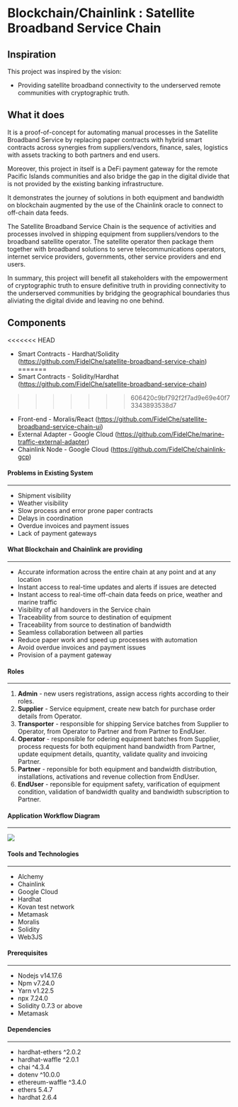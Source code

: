 # Blockchain/Chainlink : Satellite Broadband Service Chain

## Inspiration

This project was inspired by the vision:

  * Providing satellite broadband connectivity to the underserved remote communities with cryptographic truth.

## What it does

It is a proof-of-concept for automating manual processes in the Satellite Broadband Service by replacing paper contracts with hybrid smart contracts across synergies from suppliers/vendors, finance, sales, logistics with assets tracking to both partners and end users.

Moreover, this project in itself is a DeFi payment gateway for the remote Pacific Islands communities and also bridge the gap in the digital divide that is not provided by the existing banking infrastructure.

It demonstrates the journey of solutions in both equipment and bandwidth on blockchain augmented by the use of the Chainlink oracle to connect to off-chain data feeds.

The Satellite Broadband Service Chain is the sequence of activities and processes involved in shipping equipment from suppliers/vendors to the broadband satellite operator. The satellite operator then package them together with broadband solutions to serve telecommunications operators, internet service providers, governments, other service providers and end users.

In summary, this project will benefit all stakeholders with the empowerment of cryptographic truth to ensure definitive truth in providing connectivity to the underserved communities by bridging the geographical boundaries thus aliviating the digital divide and leaving no one behind.

## Components
<<<<<<< HEAD
- Smart Contracts - Hardhat/Solidity (https://github.com/FidelChe/satellite-broadband-service-chain)
=======
- Smart Contracts - Solidity/Hardhat (https://github.com/FidelChe/satellite-broadband-service-chain)
>>>>>>> 606420c9bf792f2f7ad9e69e40f73343893538d7
- Front-end - Moralis/React (https://github.com/FidelChe/satellite-broadband-service-chain-ui)
- External Adapter - Google Cloud (https://github.com/FidelChe/marine-traffic-external-adapter)
- Chainlink Node - Google Cloud (https://github.com/FidelChe/chainlink-gcp)

#### Problems in Existing System
---
- Shipment visibility
- Weather visibility
- Slow process and error prone paper contracts
- Delays in coordination
- Overdue invoices and payment issues
- Lack of payment gateways

#### What Blockchain and Chainlink are providing
---
- Accurate information across the entire chain at any point and at any location
- Instant access to real-time updates and alerts if issues are detected
- Instant access to real-time off-chain data feeds on price, weather and marine traffic
- Visibility of all handovers in the Service chain
- Traceability from source to destination of equipment
- Traceability from source to destination of bandwidth
- Seamless collaboration between all parties
- Reduce paper work and speed up processes with automation
- Avoid overdue invoices and payment issues
- Provision of a payment gateway

#### Roles
---
1. **Admin** - new users registrations, assign access rights according to their roles.
2. **Supplier** - Service equipment, create new batch for purchase order details from Operator.  
3. **Transporter** - responsible for shipping Service batches from Supplier to Operator, from Operator to Partner and from Partner to EndUser.
4. **Operator** - responsible for odering equipment batches from Supplier, process requests for both equipment hand bandwidth from Partner, update equipment details, quantity, validate quality and invoicing Partner.
5. **Partner** - reponsible for both equipment and bandwidth distribution, installations, activations and revenue collection from EndUser. 
6. **EndUser** - reponsible for equipment safety, varification of equipment condition, validation of bandwidth quality and bandwidth subscription to Partner. 

#### Application Workflow Diagram
---
![](https://github.com/FidelChe/satellite-broadband-service-chain/blob/main/workflow/Workflow.png)

#### Tools and Technologies
---
- Alchemy
- Chainlink
- Google Cloud
- Hardhat
- Kovan test network 
- Metamask
- Moralis 
- Solidity 
- Web3JS

#### Prerequisites
---
- Nodejs v14.17.6
- Npm v7.24.0
- Yarn v1.22.5
- npx 7.24.0
- Solidity 0.7.3 or above
- Metamask

#### Dependencies
---
- hardhat-ethers ^2.0.2
- hardhat-waffle ^2.0.1
- chai ^4.3.4
- dotenv ^10.0.0
- ethereum-waffle ^3.4.0
- ethers 5.4.7
- hardhat 2.6.4
